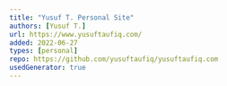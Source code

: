 ```yaml
---
title: "Yusuf T. Personal Site"
authors: [Yusuf T.]
url: https://www.yusuftaufiq.com/
added: 2022-06-27
types: [personal]
repo: https://github.com/yusuftaufiq/yusuftaufiq.com
usedGenerator: true
---
```

